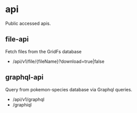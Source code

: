 # api

Public accessed apis.

## file-api

Fetch files from the GridFs database

* /api/v1/file/{fileName}?download=true|false

## graphql-api

Query from pokemon-species database via Graphql queries.

* /api/v1/graphql
* /graphiql